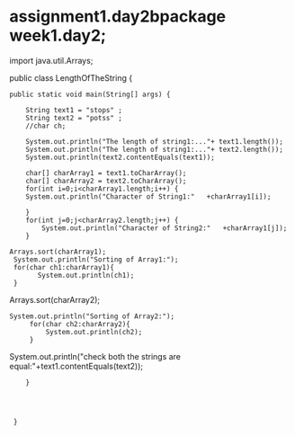 # assignment1.day2bpackage week1.day2;

import java.util.Arrays;

public class LengthOfTheString {

	public static void main(String[] args) {
		
		String text1 = "stops" ;
		String text2 = "potss" ;
		//char ch;
		
		System.out.println("The length of string1:..."+ text1.length());
		System.out.println("The length of string1:..."+ text2.length());
		System.out.println(text2.contentEquals(text1));
		
		char[] charArray1 = text1.toCharArray();
		char[] charArray2 = text2.toCharArray();
		for(int i=0;i<charArray1.length;i++) {
		System.out.println("Character of String1:"   +charArray1[i]);
			
		}
		for(int j=0;j<charArray2.length;j++) {
			System.out.println("Character of String2:"   +charArray1[j]);		
	    }
		
	Arrays.sort(charArray1);
     System.out.println("Sorting of Array1:");
	 for(char ch1:charArray1){
	       System.out.println(ch1);
	 }   
   Arrays.sort(charArray2);
   
	System.out.println("Sorting of Array2:");
	   	 for(char ch2:charArray2){
	   	     System.out.println(ch2);
	   	 }
	
System.out.println("check both the strings are equal:"+text1.contentEquals(text2));
		
		
		
		
		
		}
	
		
		
		
	 }
